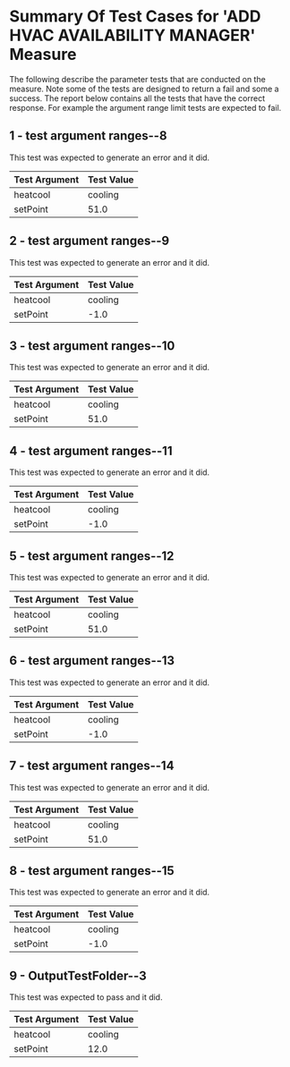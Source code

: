 # Summary Of Test Cases for 'ADD HVAC AVAILABILITY MANAGER' Measure
 
The following describe the parameter tests that are conducted on the measure. Note some of the 
tests are designed to return a fail and some a success. The report below contains all the tests that 
have the correct response. For example the argument range limit tests are expected to fail. 
 
## 1 - test argument ranges--8
 
This test was expected to generate an error and it did.
 
| Test Argument | Test Value |
| ------------- | ---------- |
| heatcool |cooling |
| setPoint |51.0 |
 
## 2 - test argument ranges--9
 
This test was expected to generate an error and it did.
 
| Test Argument | Test Value |
| ------------- | ---------- |
| heatcool |cooling |
| setPoint |-1.0 |
 
## 3 - test argument ranges--10
 
This test was expected to generate an error and it did.
 
| Test Argument | Test Value |
| ------------- | ---------- |
| heatcool |cooling |
| setPoint |51.0 |
 
## 4 - test argument ranges--11
 
This test was expected to generate an error and it did.
 
| Test Argument | Test Value |
| ------------- | ---------- |
| heatcool |cooling |
| setPoint |-1.0 |
 
## 5 - test argument ranges--12
 
This test was expected to generate an error and it did.
 
| Test Argument | Test Value |
| ------------- | ---------- |
| heatcool |cooling |
| setPoint |51.0 |
 
## 6 - test argument ranges--13
 
This test was expected to generate an error and it did.
 
| Test Argument | Test Value |
| ------------- | ---------- |
| heatcool |cooling |
| setPoint |-1.0 |
 
## 7 - test argument ranges--14
 
This test was expected to generate an error and it did.
 
| Test Argument | Test Value |
| ------------- | ---------- |
| heatcool |cooling |
| setPoint |51.0 |
 
## 8 - test argument ranges--15
 
This test was expected to generate an error and it did.
 
| Test Argument | Test Value |
| ------------- | ---------- |
| heatcool |cooling |
| setPoint |-1.0 |
 
## 9 - OutputTestFolder--3
 
This test was expected to pass and it did.
 
| Test Argument | Test Value |
| ------------- | ---------- |
| heatcool |cooling |
| setPoint |12.0 |
 
